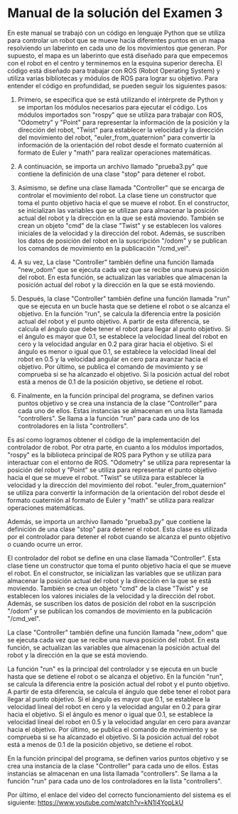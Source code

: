 # Manual de la solución del Examen 3 #
En este manual se trabajó con un código en lenguaje Python que se utiliza para controlar un robot que se mueve hacia diferentes puntos en un mapa resolviendo un laberinto en cada uno de los movimientos que generan. Por supuesto, el mapa es un laberinto que está diseñado para que empecemos con el robot en el centro y terminemos en la esquina superior derecha. El código está diseñado para trabajar con ROS (Robot Operating System) y utiliza varias bibliotecas y módulos de ROS para lograr su objetivo. 
Para entender el código en profundidad, se pueden seguir los siguientes pasos:

1. Primero, se especifica que se está utilizando el intérprete de Python y se importan los módulos necesarios para ejecutar el código. Los módulos importados son "rospy" que se utiliza para trabajar con ROS, "Odometry" y "Point" para representar la información de la posición y la dirección del robot, "Twist" para establecer la velocidad y la dirección del movimiento del robot, "euler_from_quaternion" para convertir la información de la orientación del robot desde el formato cuaternión al formato de Euler y "math" para realizar operaciones matemáticas.

2. A continuación, se importa un archivo llamado "prueba3.py" que contiene la definición de una clase "stop" para detener el robot.

3. Asimismo, se define una clase llamada "Controller" que se encarga de controlar el movimiento del robot. La clase tiene un constructor que toma el punto objetivo hacia el que se mueve el robot. En el constructor, se inicializan las variables que se utilizan para almacenar la posición actual del robot y la dirección en la que se está moviendo. También se crean un objeto "cmd" de la clase "Twist" y se establecen los valores iniciales de la velocidad y la dirección del robot. Además, se suscriben los datos de posición del robot en la suscripción "/odom" y se publican los comandos de movimiento en la publicación "/cmd_vel".

4. A su vez, La clase "Controller" también define una función llamada "new_odom" que se ejecuta cada vez que se recibe una nueva posición del robot. En esta función, se actualizan las variables que almacenan la posición actual del robot y la dirección en la que se está moviendo.
 
5. Después, la clase "Controller" también define una función llamada "run" que se ejecuta en un bucle hasta que se detiene el robot o se alcanza el objetivo. En la función "run", se calcula la diferencia entre la posición actual del robot y el punto objetivo. A partir de esta diferencia, se calcula el ángulo que debe tener el robot para llegar al punto objetivo. Si el ángulo es mayor que 0.1, se establece la velocidad lineal del robot en cero y la velocidad angular en 0.2 para girar hacia el objetivo. Si el ángulo es menor o igual que 0.1, se establece la velocidad lineal del robot en 0.5 y la velocidad angular en cero para avanzar hacia el objetivo. Por último, se publica el comando de movimiento y se comprueba si se ha alcanzado el objetivo. Si la posición actual del robot está a menos de 0.1 de la posición objetivo, se detiene el robot.
 
6. Finalmente, en la función principal del programa, se definen varios puntos objetivo y se crea una instancia de la clase "Controller" para cada uno de ellos. Estas instancias se almacenan en una lista llamada "controllers". Se llama a la función "run" para cada uno de los controladores en la lista "controllers".

Es así como logramos obtener el código de la implementación del controlador de robot. Por otra parte, en cuanto a los módulos importados, "rospy" es la biblioteca principal de ROS para Python y se utiliza para interactuar con el entorno de ROS. "Odometry" se utiliza para representar la posición del robot y "Point" se utiliza para representar el punto objetivo hacia el que se mueve el robot. "Twist" se utiliza para establecer la velocidad y la dirección del movimiento del robot. "euler_from_quaternion" se utiliza para convertir la información de la orientación del robot desde el formato cuaternión al formato de Euler y "math" se utiliza para realizar operaciones matemáticas.

Además, se importa un archivo llamado "prueba3.py" que contiene la definición de una clase "stop" para detener el robot. Esta clase es utilizada por el controlador para detener el robot cuando se alcanza el punto objetivo o cuando ocurre un error.

El controlador del robot se define en una clase llamada "Controller". Esta clase tiene un constructor que toma el punto objetivo hacia el que se mueve el robot. En el constructor, se inicializan las variables que se utilizan para almacenar la posición actual del robot y la dirección en la que se está moviendo. También se crea un objeto "cmd" de la clase "Twist" y se establecen los valores iniciales de la velocidad y la dirección del robot. Además, se suscriben los datos de posición del robot en la suscripción "/odom" y se publican los comandos de movimiento en la publicación "/cmd_vel".

La clase "Controller" también define una función llamada "new_odom" que se ejecuta cada vez que se recibe una nueva posición del robot. En esta función, se actualizan las variables que almacenan la posición actual del robot y la dirección en la que se está moviendo.

La función "run" es la principal del controlador y se ejecuta en un bucle hasta que se detiene el robot o se alcanza el objetivo. En la función "run", se calcula la diferencia entre la posición actual del robot y el punto objetivo. A partir de esta diferencia, se calcula el ángulo que debe tener el robot para llegar al punto objetivo. Si el ángulo es mayor que 0.1, se establece la velocidad lineal del robot en cero y la velocidad angular en 0.2 para girar hacia el objetivo. Si el ángulo es menor o igual que 0.1, se establece la velocidad lineal del robot en 0.5 y la velocidad angular en cero para avanzar hacia el objetivo. Por último, se publica el comando de movimiento y se comprueba si se ha alcanzado el objetivo. Si la posición actual del robot está a menos de 0.1 de la posición objetivo, se detiene el robot.

En la función principal del programa, se definen varios puntos objetivo y se crea una instancia de la clase "Controller" para cada uno de ellos. Estas instancias se almacenan en una lista llamada "controllers". Se llama a la función "run" para cada uno de los controladores en la lista "controllers".

Por último, el enlace del video del correcto funcionamiento del sistema es el siguiente: https://www.youtube.com/watch?v=kN1l4YopLkU
